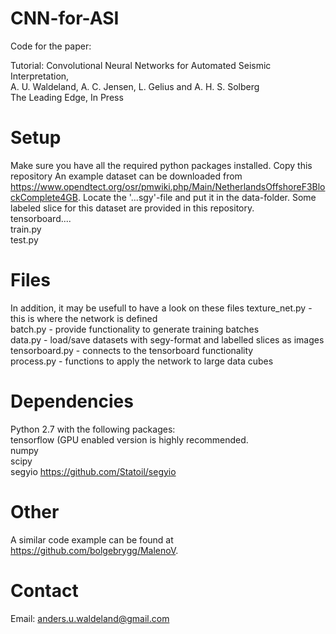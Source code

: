 # CNN-for-ASI
Code for the paper:

Tutorial: Convolutional Neural Networks for Automated Seismic Interpretation,<br />
A. U. Waldeland, A. C. Jensen, L. Gelius and A. H. S. Solberg <br />
The Leading Edge, In Press

# Setup
Make sure you have all the required python packages installed. Copy this repository An example dataset can be downloaded from https://www.opendtect.org/osr/pmwiki.php/Main/NetherlandsOffshoreF3BlockComplete4GB. Locate the '...sgy'-file and put it in the data-folder. Some labeled slice for this dataset are provided in this repository. <br/>
tensorboard....<br/>
train.py<br/>
test.py

# Files
In addition, it may be usefull to have a look on these files
texture_net.py - this is where the network is defined <br/>
batch.py - provide functionality to generate training batches <br/>
data.py - load/save datasets with segy-format and labelled slices as images <br/>
tensorboard.py - connects to the tensorboard functionality <br/>
process.py - functions to apply the network to large data cubes

# Dependencies
Python 2.7 with the following packages:<br />
    tensorflow (GPU enabled version is highly recommended. <br />
    numpy<br />
    scipy<br />
    segyio https://github.com/Statoil/segyio<br />
    
# Other
A similar code example can be found at https://github.com/bolgebrygg/MalenoV.

# Contact
Email: anders.u.waldeland@gmail.com
